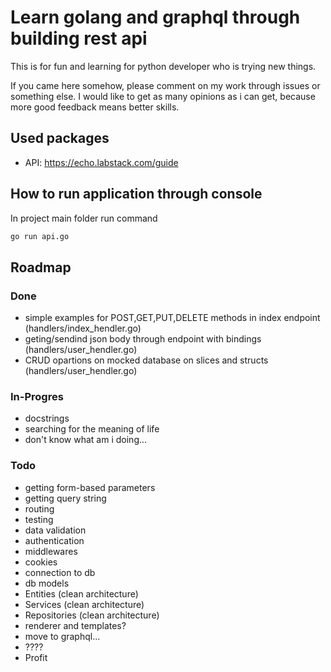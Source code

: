 # Learn golang and graphql through building rest api
This is for fun and learning for python developer who is trying new things.

If you came here somehow, please comment on my work through issues or something else. I would like to get as many opinions as i can get, because more good feedback means better skills.

## Used packages
- API: https://echo.labstack.com/guide

## How to run application through console
In project main folder run command
```bash
go run api.go
```

## Roadmap
### Done
  - simple examples for POST,GET,PUT,DELETE methods in index endpoint (handlers/index_hendler.go)
  - geting/sendind json body through endpoint with bindings (handlers/user_hendler.go)
  - CRUD opartions on mocked database on slices and structs (handlers/user_hendler.go)


### In-Progres
  - docstrings
  - searching for the meaning of life
  - don't know what am i doing...

### Todo
  - getting form-based parameters
  - getting query string
  - routing
  - testing
  - data validation
  - authentication
  - middlewares
  - cookies
  - connection to db
  - db models
  - Entities (clean architecture)
  - Services (clean architecture)
  - Repositories (clean architecture)
  - renderer and templates?
  - move to graphql...
  - ????
  - Profit


